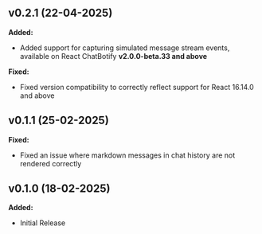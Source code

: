 ## v0.2.1 (22-04-2025)

**Added:**
- Added support for capturing simulated message stream events, available on React ChatBotify **v2.0.0-beta.33 and above**

**Fixed:**
- Fixed version compatibility to correctly reflect support for React 16.14.0 and above

## v0.1.1 (25-02-2025)

**Fixed:**
- Fixed an issue where markdown messages in chat history are not rendered correctly

## v0.1.0 (18-02-2025)

**Added:**
- Initial Release